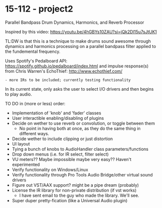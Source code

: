 # 15-112 - project2

Parallel Bandpass Drum Dynamics, Harmonics, and Reverb Processor

Inspired by this video: https://youtu.be/4hGBYs10ZAU?si=jQk2Dl15u7sJtUK1

TL:DW is that this is a technique to make drums sound awesome through dynamics and harmonics processing on a parallel bandpass filter applied to the fundemental frequency.

Uses Spotify's Pedalboard API: https://spotify.github.io/pedalboard/index.html
and impulse response(s) from Chris Warren's EchoThief: http://www.echothief.com/

    - more IRs to be included; currently testing functionality

In its current state, only asks the user to select I/O drivers and then begins to play audio. 

TO DO in (more or less) order:
- Implementation of 'knob' and 'fader' classes
- User interactible enabling/disabling of plugins
- Decide on wether to use reverb or convolution, or toggle between them
    - No point in having both at once, as they do the same thing in different ways.
- Decide wether to include clipping or just distortion
- UI layout
- Tying a bunch of knobs to AudioHandler class parameters/functions
- Drop down menus (i.e. for IR select, filter select)
- VU meters?? Maybe impossible maybe very easy?? Haven't experimented
- Verify functionality on Windows/Linux
- Verify functionality through Pro Tools Audio Bridge/other virtual sound drivers
- Figure out VST/AAX support? might be a pipe dream (probably)
- License the IR library for non-private distribution (if vst works)
    - I have sent email to the guy who made the library. We'll see.
- Super duper pretty-fication (like a Universal Audio plugin)